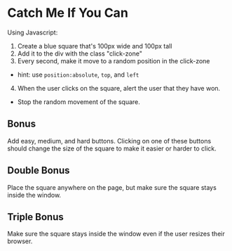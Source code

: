 # Catch Me If You Can

Using Javascript:

1. Create a blue square that's 100px wide and 100px tall
2. Add it to the div with the class "click-zone"
3. Every second, make it move to a random position in the click-zone
  - hint: use `position:absolute`, `top`, and `left`
4. When the user clicks on the square, alert the user that they have won.
  - Stop the random movement of the square.

## Bonus

Add easy, medium, and hard buttons. Clicking on one of these buttons should change the size of the square
to make it easier or harder to click.

## Double Bonus

Place the square anywhere on the page, but make sure the square stays inside the window.

## Triple Bonus

Make sure the square stays inside the window even if the user resizes their browser.
